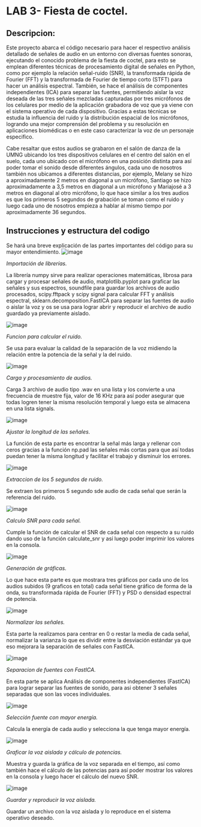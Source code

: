 # LAB 3- Fiesta de coctel.
## Descripcion:
Este proyecto abarca el código necesario para hacer el respectivo análisis detallado de señales de audio en un entorno con diversas fuentes sonoras, ejecutando el conocido problema de la fiesta de coctel, para esto se emplean diferentes técnicas de procesamiento digital de señales en Python, como por ejemplo la relación señal-ruido (SNR), la transformada rápida de Fourier (FFT) y la transformada de Fourier de tiempo corto (STFT) para hacer un análisis espectral. También, se hace el análisis de componentes independientes (ICA) para separar las fuentes, permitiendo aislar la voz deseada de las tres señales mezcladas capturadas por tres micrófonos de los celulares por medio de la aplicación grabadora de voz que ya viene con el sistema operativo de cada dispositivo. Gracias a estas técnicas se estudia la influencia del ruido y la distribución espacial de los micrófonos, logrando una mejor comprensión del problema y su resolución en aplicaciones biomédicas o en este caso caracterizar la voz de un personaje especifico. 


Cabe resaltar que estos audios se grabaron en el salón de danza de la UMNG ubicando los tres dispositivos celulares en el centro del salón en el suelo, cada uno ubicado con el micrófono en una posición distinta para así poder tomar el sonido desde diferentes ángulos, cada uno de nosotros también nos ubicamos a diferentes distancias, por ejemplo, Melany se hizo a aproximadamente 2 metros en diagonal a un micrófono, Santiago se hizo aproximadamente a 3,5 metros en diagonal a un micrófono y Mariajosé a 3 metros en diagonal al otro micrófono, lo que hace similar a los tres audios es que los primeros 5 segundos de grabación se toman como el ruido y luego cada uno de nosotros empieza a hablar al mismo tiempo por aproximadamente 36 segundos. 

## Instrucciones y estructura del codigo
Se hará una breve explicación de las partes importantes del código para su mayor entendimiento. 
![image](https://github.com/user-attachments/assets/9a208adf-255d-4e2a-a89c-85d12efa2e48)





*Importación de librerías.*


La librería numpy sirve para realizar operaciones matemáticas, librosa para cargar y procesar señales de audio, matplotlib.pyplot para graficar las señales y sus espectros, soundfile para guardar los archivos de audio procesados, scipy.fftpack y scipy signal para calcular FFT y análisis espectral, sklearn.decomposition.FastICA para separar las fuentes de audio o aislar la voz y os se usa para lograr abrir y reproducir el archivo de audio guardado ya previamente aislado. 

![image](https://github.com/user-attachments/assets/655cb564-e4b6-4f78-8ee1-e34d9a403b9c)





*Funcion para calcular el ruido.*





Se usa para evaluar la calidad de la separación de la voz midiendo la relación entre la potencia de la señal y la del ruido. 



![image](https://github.com/user-attachments/assets/1580c947-68dc-4176-89eb-3e181fdf9aef)








*Carga y procesamiento de audios.*







Carga 3 archivo de audio tipo .wav en una lista y los convierte a una frecuencia de muestre fija, valor de 16 KHz para así poder asegurar que todas logren tener la misma resolución temporal y luego esta se almacena en una lista signals.


![image](https://github.com/user-attachments/assets/3946aecd-1503-4a0e-a633-b9744fe73c70)







*Ajustar la longitud de las señales.*






La función de esta parte es encontrar la señal más larga y rellenar con ceros gracias a la función np.pad las señales más cortas para que así todas puedan tener la misma longitud y facilitar el trabajo y disminuir los errores. 

![image](https://github.com/user-attachments/assets/de9ab965-865e-4cb1-a0aa-e1a5f5e0a2eb)








*Extraccion de los 5 segundos de ruido.*








Se extraen los primeros 5 segundo sde audio de cada señal que serán la referencia del ruido.




![image](https://github.com/user-attachments/assets/8e983ffc-13fa-47b1-9377-e82c13db4695)







*Calculo SNR para cada señal.*



Cumple la función de calcular el SNR de cada señal con respecto a su ruido dando uso de la función calculate_snr y así luego poder imprimir los valores en la consola. 





![image](https://github.com/user-attachments/assets/0d90e908-9cf7-425c-87aa-42fa966cd131)





*Generación de gráficas.*


Lo que hace esta parte es que mostrara tres gráficos por cada uno de los audios subidos (9 graficos en total) cada señal tiene gráfico de forma de la onda, su transformada rápida de Fourier (FFT) y PSD o densidad espectral de potencia. 



![image](https://github.com/user-attachments/assets/12629597-a35b-487a-9910-8cbe188bb6f9)







*Normalizar las señales.*


Esta parte la realizamos para centrar en 0 o restar la media de cada señal, normalizar la varianza lo que es dividir entre la desviación estándar ya que eso mejorara la separación de señales con FastICA.




![image](https://github.com/user-attachments/assets/3cf85033-be6b-4a95-8d01-7f95acf4e166)







*Separacion de fuentes con FastICA.*


En esta parte se aplica Análisis de componentes independientes (FastICA) para lograr separar las fuentes de sonido, para asi obtener 3 señales separadas que son las voces individuales.




![image](https://github.com/user-attachments/assets/a24d9fb1-6d8d-4009-85c6-d9d586bcbb5a)



*Selección fuente con mayor energía.*


Calcula la energía de cada audio y selecciona la que tenga mayor energía.

![image](https://github.com/user-attachments/assets/cbffb089-d2ee-425c-9d2d-57d5eaf2ac08)






*Graficar la voz aislada y cálculo de potencias.*


Muestra y guarda la gráfica de la voz separada en el tiempo, así como también hace el cálculo de las potencias para así poder mostrar los valores en la consola y luego hacer el cálculo del nuevo SNR.




![image](https://github.com/user-attachments/assets/63923c4c-95c1-4f3f-ae13-ad73b818fe83)






*Guardar y reproducir la voz aislada.*



Guardar un archivo con la voz aislada y lo reproduce en el sistema operativo deseado. 











